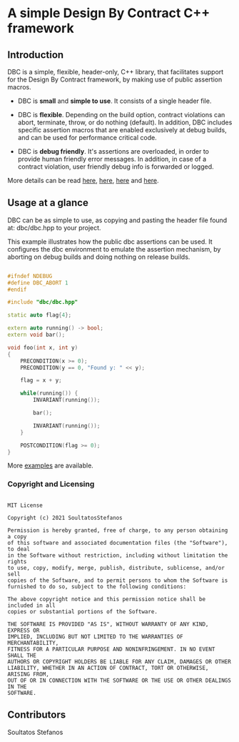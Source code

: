 # A simple Design By Contract C++ framework

## Introduction

DBC is a simple, flexible, header-only, C++ library, that facilitates support
for the Design By Contract framework, by making use of public assertion
macros.

* DBC is **small** and **simple to use**. It consists of a single header file.

* DBC is **flexible**. Depending on the build option, contract violations can 
abort, terminate, throw, or do nothing (default). In addition, DBC includes 
specific assertion macros that are enabled exclusively at debug builds, and can
be used for performance critical code.

* DBC is **debug friendly**. It's assertions are overloaded, in order to provide
human friendly error messages. In addition, in case of a contract violation,
user friendly debug info is forwarded or logged.

More details can be read [here](docs/assertions.md), [here](docs/classes.md),
[here](docs/flags.md) and [here](docs/samples.md).


## Usage at a glance

DBC can be as simple to use, as copying and pasting the header file found at: 
dbc/dbc.hpp to your project.

This example illustrates how the public dbc assertions can be used. It 
configures the dbc environment to emulate the assertion mechanism, by aborting
on debug builds and doing nothing on release builds.

~~~~~~~~~~cpp

#ifndef NDEBUG
#define DBC_ABORT 1
#endif

#include "dbc/dbc.hpp"

static auto flag{4};

extern auto running() -> bool;
extern void bar();

void foo(int x, int y)
{
    PRECONDITION(x >= 0);
    PRECONDITION(y == 0, "Found y: " << y);

    flag = x + y;

    while(running()) {
        INVARIANT(running());

        bar();

        INVARIANT(running());
    }

    POSTCONDITION(flag >= 0);
}

~~~~~~~~~~

More [examples](https://github.com/SoultatosStefanos/dbc/tree/master/examples) 
are available.


### Copyright and Licensing

```

MIT License

Copyright (c) 2021 SoultatosStefanos

Permission is hereby granted, free of charge, to any person obtaining a copy
of this software and associated documentation files (the "Software"), to deal
in the Software without restriction, including without limitation the rights
to use, copy, modify, merge, publish, distribute, sublicense, and/or sell
copies of the Software, and to permit persons to whom the Software is
furnished to do so, subject to the following conditions:

The above copyright notice and this permission notice shall be included in all
copies or substantial portions of the Software.

THE SOFTWARE IS PROVIDED "AS IS", WITHOUT WARRANTY OF ANY KIND, EXPRESS OR
IMPLIED, INCLUDING BUT NOT LIMITED TO THE WARRANTIES OF MERCHANTABILITY,
FITNESS FOR A PARTICULAR PURPOSE AND NONINFRINGEMENT. IN NO EVENT SHALL THE
AUTHORS OR COPYRIGHT HOLDERS BE LIABLE FOR ANY CLAIM, DAMAGES OR OTHER
LIABILITY, WHETHER IN AN ACTION OF CONTRACT, TORT OR OTHERWISE, ARISING FROM,
OUT OF OR IN CONNECTION WITH THE SOFTWARE OR THE USE OR OTHER DEALINGS IN THE
SOFTWARE.

```

## Contributors

Soultatos Stefanos

